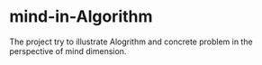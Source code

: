 # mind-in-Algorithm
The project try to illustrate Alogrithm and concrete problem in the perspective of mind dimension.

